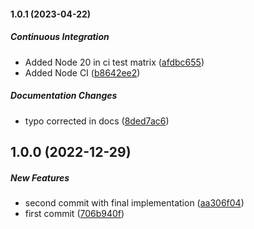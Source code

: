 #### 1.0.1 (2023-04-22)

##### Continuous Integration

*  Added Node 20 in ci test matrix ([afdbc655](https://github.com/Cadienvan/retry-catch/commit/afdbc65543b84caa4e9790f8031dd0d5fed76f5a))
*  Added Node CI ([b8642ee2](https://github.com/Cadienvan/retry-catch/commit/b8642ee2f9a030935a6fa75c2c7aee65027f438d))

##### Documentation Changes

*  typo corrected in docs ([8ded7ac6](https://github.com/Cadienvan/retry-catch/commit/8ded7ac634284aa72a5cab85a5ec51701b433373))

## 1.0.0 (2022-12-29)

##### New Features

*  second commit with final implementation ([aa306f04](https://github.com/Cadienvan/retry-catch/commit/aa306f0441dcb7123cb79b9a994c9cdaeb0ef066))
*  first commit ([706b940f](https://github.com/Cadienvan/retry-catch/commit/706b940f36353efb37423514b211306695699a95))


